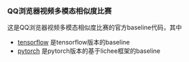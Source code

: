 ### QQ浏览器视频多模态相似度比赛
这是QQ浏览器视频多模态相似度比赛的官方baseline代码，其中
- [tensorflow](tensorflow) 是tensorflow版本的baseline
- [pytorch](pytorch) 是pytorch版本的基于lichee框架的baseline